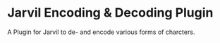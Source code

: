 # Jarvil Encoding & Decoding Plugin

A Plugin for Jarvil to de- and encode various forms of charcters.
